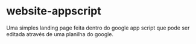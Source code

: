 # website-appscript
Uma simples  landing page feita dentro do google app script que pode ser editada através de uma planilha do google.
